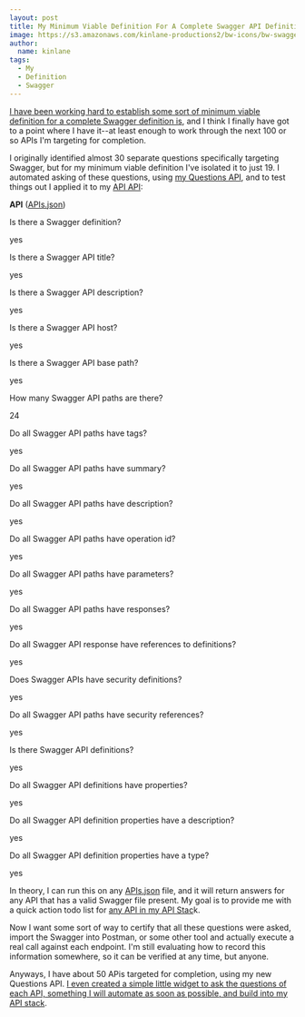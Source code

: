 ```yaml
---
layout: post
title: My Minimum Viable Definition For A Complete Swagger API Definition
image: https://s3.amazonaws.com/kinlane-productions2/bw-icons/bw-swagger-round.png
author:
  name: kinlane
tags:
  - My
  - Definition
  - Swagger
---
```

[I have been working hard to establish some sort of minimum viable definition for a complete Swagger definition is](http://apievangelist.com/2015/06/06/how-do-you-know-when-a-swagger-api-definition-is-complete/), and I think I finally have got to a point where I have it--at least enough to work through the next 100 or so APIs I'm targeting for completion. 

I originally identified almost 30 separate questions specifically targeting Swagger, but for my minimum viable definition I've isolated it to just 19. I automated asking of these questions, using [my Questions API](https://kin-lane.github.io/question/), and to test things out I applied it to my [API API](https://kin-lane.github.io/api/):

**API** ([APIs.json](http://api-qa.apievangelist.com/API))

Is there a Swagger definition?

yes

Is there a Swagger API title?

yes

Is there a Swagger API description?

yes

Is there a Swagger API host?

yes

Is there a Swagger API base path?

yes

How many Swagger API paths are there?

24

Do all Swagger API paths have tags?

yes

Do all Swagger API paths have summary?

yes

Do all Swagger API paths have description?

yes

Do all Swagger API paths have operation id?

yes

Do all Swagger API paths have parameters?

yes

Do all Swagger API paths have responses?

yes

Do all Swagger API response have references to definitions?

yes

Does Swagger APIs have security definitions?

yes

Do all Swagger API paths have security references?

yes

Is there Swagger API definitions?

yes

Do all Swagger API definitions have properties?

yes

Do all Swagger API definition properties have a description?

yes

Do all Swagger API definition properties have a type?

yes

In theory, I can run this on any [APIs.json](http://apisjson.org) file, and it will return answers for any API that has a valid Swagger file present. My goal is to provide me with a quick action todo list for [any API in my API Stac](http://theapistack.com/companies.html)k.

Now I want some sort of way to certify that all these questions were asked, import the Swagger into Postman, or some other tool and actually execute a real call against each endpoint. I'm still evaluating how to record this information somewhere, so it can be verified at any time, but anyone. 

Anyways, I have about 50 APis targeted for completion, using my new Questions API. [I even created a simple little widget to ask the questions of each API, something I will automate as soon as possible, and build into my API stack](http://api-qa.apievangelist.com/swagger.html).